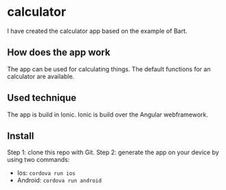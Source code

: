 # calculator
I have created the calculator app based on the example of Bart. 

## How does the app work
The app can be used for calculating things. The default functions for an calculator are available. 

## Used technique
The app is build in Ionic. Ionic is build over the Angular webframework. 

## Install
Step 1: clone this repo with Git. 
Step 2: generate the app on your device by using two commands:

- Ios: `cordova run ios`
- Android: `cordova run android`